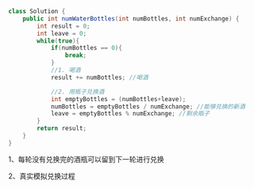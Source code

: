 ```java
class Solution {
    public int numWaterBottles(int numBottles, int numExchange) {
        int result = 0;
        int leave = 0;
        while(true){
            if(numBottles == 0){
                break;
            }
            //1. 喝酒
            result += numBottles; //喝酒

            //2. 用瓶子兑换酒
            int emptyBottles = (numBottles+leave);
            numBottles = emptyBottles / numExchange; //能够兑换的新酒
            leave = emptyBottles % numExchange; //剩余瓶子
        }
        return result;
    }
}
```

1、每轮没有兑换完的酒瓶可以留到下一轮进行兑换

2、真实模拟兑换过程















































